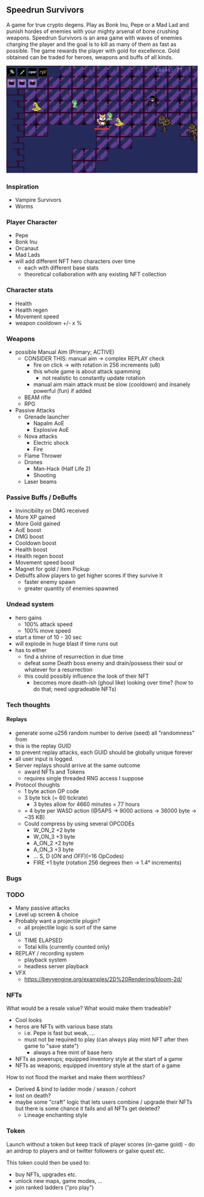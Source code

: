 ## Speedrun Survivors

A game for true crypto degens. Play as Bonk Inu, Pepe or a Mad Lad and punish hordes of enemies with your mighty arsenal of bone crushing weapons. 
Speedrun Survivors is an area game with waves of enemies charging the player and the goal is to kill as many of them as fast as possible. 
The game rewards the player with gold for excellence. 
Gold obtained can be traded for heroes, weapons and buffs of all kinds.

![Screenshot](docs/screen.png)

### Inspiration
- Vampire Survivors
- Worms


### Player Character
- Pepe
- Bonk Inu
- Orcanaut
- Mad Lads
- will add different NFT hero characters over time
  - each with different base stats
  - theoretical collaboration with any existing NFT collection


### Character stats
- Health
- Health regen
- Movement speed
- weapon cooldown +/- x %


### Weapons
- possible Manual Aim (Primary; ACTIVE)
    - CONSIDER THIS: manual aim -> complex REPLAY check
        - fire on click -> with rotation in 256 increments (u8)
        - this whole game is about attack spamming
            - not realistic to constantly update rotation
        -  manual aim main attack must be slow (cooldown) and insanely powerful (fun) if added
    - BEAM rifle
    - RPG
- Passive Attacks
    - Grenade launcher
        - Napalm AoE
        - Explosive AoE
    - Nova attacks
        - Electric shock
        - Fire
    - Flame Thrower
    - Drones
        - Man-Hack (Half Life 2)
        - Shooting
    - Laser beams


### Passive Buffs / DeBuffs
- Invincibility on DMG received
- More XP gained
- More Gold gained
- AoE boost
- DMG boost
- Cooldown boost
- Health boost
- Health regen boost
- Movement speed boost
- Magnet for gold / item Pickup
- Debuffs allow players to get higher scores if they survive it
  - faster enemy spawn
  - greater quantity of enemies spawned


### Undead system
- hero gains
  - 100% attack speed
  - 100% move speed
- start a timer of 10 - 30 sec
- will explode in huge blast if time runs out
- has to either
    - find a shrine of resurrection in due time
    - defeat some Death boss enemy and drain/possess their soul or whatever for a resurrection
    - this could possibly influence the look of their NFT
        - becomes more death-ish (ghoul like) looking over time? (how to do that; need upgradeable NFTs)


### Tech thoughts


#### Replays
- generate some u256 random number to derive (seed) all "randomness" from
- this is the replay GUID
- to prevent replay attacks, each GUID should be globally unique forever
- all user input is logged.
- Server replays should arrive at the same outcome
    - award NFTs and Tokens
    - requires single threaded RNG access I suppose
- Protocol thoughts
    - 1 byte action OP code
    - 3 byte tick (= 60 tickrate)
        - 3 bytes allow for 4660 minutes = 77 hours
    - = 4 byte per WASD action (@5APS -> 9000 actions -> 36000 byte -> ~35 KB)
    - Could compress by using several OPCODEs
        - W_ON_2 +2 byte
        - W_ON_3 +3 byte
        - A_ON_2 +2 byte
        - A_ON_3 +3 byte
        - ... S, D (_ON_ and _OFF_)(=16 OpCodes)
        - FIRE +1 byte (rotation 256 degrees then -> 1.4° increments)


### Bugs


### TODO
- Many passive attacks
- Level up screen & choice
- Probably want a projectile plugin?
  - all projectile logic is sort of the same
- UI
  - TIME ELAPSED
  - Total kills (currently counted only)
- REPLAY / recording system
    - playback system
    - headless server playback
- VFX
    - https://bevyengine.org/examples/2D%20Rendering/bloom-2d/


### NFTs
What would be a resale value? What would make them tradeable?

- Cool looks
- heros are NFTs with various base stats
    - i.e. Pepe is fast but weak, ...
    - must not be required to play (can always play mint NFT after then game to "save state")
        - always a free mint of base hero
- NFTs as powerups; equipped inventory style at the start of a game
- NFTs as weapons; equipped inventory style at the start of a game


How to not flood the market and make them worthless?

- Derived & bind to ladder mode / season / cohort
- lost on death?
- maybe some "craft" logic that lets users combine / upgrade their NFTs but there is some chance it fails and all NFTs get deleted?
    - Lineage enchanting style


### Token
Launch without a token but keep track of player scores (in-game gold) - do an airdrop to players and or twitter followers or galxe quest etc.

This token could then be used to:
- buy NFTs, upgrades etc.
- unlock new maps, game modes, ...
- join ranked ladders ("pro play")
